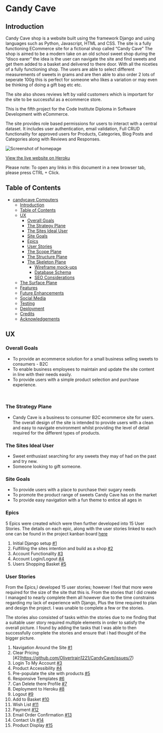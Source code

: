 # Candy Cave

## Introduction

Candy Cave shop is a website built using the framework Django and using languages such as Python, Javascript, HTML and CSS. The site is a fully functioning ECommerce site for a fictional shop called “Candy Cave” The shop is aimed to be a modern take on an old school sweet shop during the “disco earer” the idea is the user can navigate the site and find sweets and get them added to a basket and delivered to there door. With all the niceties of a fully functioning shop.
The users are able to select different measurements of sweets in grams and are then able to also order 2 lots of seperate 100g this is perfect for someone who likes a variation or may even be thinking of doing a gift bag etc etc.

The site also shows reviews left by valid customers which is important for the site to be successful as a ecommerce store.

This is the fifth project for the Code Institute Diploma in Software Development with eCommerce.

The site provides role based permissions for users to interact with a central dataset. It includes user authentication, email validation, Full CRUD functionality for approved users for Products, Categories, Blog Posts and Categories along with Reviews and Responses.

![Screenshot of homepage]()

[View the live website on Heroku](https://candycave-computers.herokuapp.com/)

Please note: To open any links in this document in a new browser tab, please press CTRL + Click.

## Table of Contents
- [candycave Computers](#candycave-computers)
  * [Introduction](#introduction)
  * [Table of Contents](#table-of-contents)
  * [UX](#ux)
    + [Overall Goals](#overall-goals)
    + [The Strategy Plane](#the-strategy-plane)
    + [The Sites Ideal User](#the-sites-ideal-user)
    + [Site Goals](#site-goals)
    + [Epics](#epics)
    + [User Stories](#user-stories)
    + [The Scope Plane](#the-scope-plane)
    + [The Structure Plane](#the-structure-plane)
    + [The Skeleton Plane](#the-skeleton-plane)
      + [Wireframe mock-ups](#wireframe-mock-ups)
      + [Database Schema](#database-schema)
      + [SEO Considerations](#seo-considerations)
  * [The Surface Plane](#the-surface-plane)
  * [Features](#features)
  * [Future Enhancements](#future-enhancements)
  * [Social Media](#social-media-marketing)
  * [Testing](#testing)
  * [Deployment](#deployment)
  * [Credits](#credits)
  * [Acknowledgements](#acknowledgements)

## UX

### Overall Goals
* To provide an ecommerce solution for a small business selling sweets to consumers - B2C
* To enable business employees to maintain and update the site content in line with their needs easily.
* To provide users with a simple product selection and purchase experience.

<br>

### The Strategy Plane
* Candy Cave is a business to consumer B2C ecommerce site for users. The overall design of the site is intended to provide users with a clean and easy to navigate environment whilst providing the level of detail required for the different types of products.

### The Sites Ideal User
* Sweet enthusiast searching for any sweets they may of had on the past and try new.
* Someone looking to gift someone.

### Site Goals

* To provide users with a place to purchase their sugary needs
* To promote the product range of sweets Candy Cave has on the market
* To provide easy navigation with a fun theme to entice all ages in

### Epics
5 Epics were created which were then further developed into 15 User Stories. The details on each epic, along with the user stories linked to each one can be found in the project kanban board [here](https://github.com/Olivertrain1221/CandyCave/issues)

1. Initial Django setup [#1](https://github.com/Olivertrain1221/CandyCave/issues/1)
2. Fulfilling the sites intention and build as a shop [#2](https://github.com/Olivertrain1221/CandyCave/issues/2)
3. Account Functionality [#3](https://github.com/Olivertrain1221/CandyCave/issues/3)
4. Account Login/Logout [#4](https://github.com/Olivertrain1221/CandyCave/issues/4)
5. Users Shopping Basket [#5](https://github.com/Olivertrain1221/CandyCave/issues/5)

### User Stories

From the Epics,I developed 15 user stories; however I feel that more were required for the size of the site that this is. From the stories that I did create I managed to nearly complete them all however due to the time constrains regarding my lack of experience with Django, Plus the time required to plan and design the project. I was unable to complete a few or the stories.

The stories also consisted of tasks within the stories due to me finding that a suitable user story required multiple elements in order to satisfy the overall picture. I found by adding the tasks that I was able to then successfully complete the stories and ensure that i had thought of the bigger picture.

1. Navigation Around the Site [#1](https://github.com/Olivertrain1221/CandyCave/issues/6)
2. Clear Pricing [#2]https://github.com/Olivertrain1221/CandyCave/issues/7)
3. Login To My Account [#3](https://github.com/Olivertrain1221/CandyCave/issues/8)
4. Product Accessibility [#4](https://github.com/Olivertrain1221/CandyCave/issues/9)
5. Pre-populate the site with products [#5](https://github.com/Olivertrain1221/CandyCave/issues/10)
6. Responsive Templates [#6](https://github.com/Olivertrain1221/CandyCave/issues/11)
7. Can Delete there Profile [#7](https://github.com/Olivertrain1221/CandyCave/issues/12)
8. Deployment to Heroku [#8](https://github.com/Olivertrain1221/CandyCave/issues/13)
9. Logout [#9](https://github.com/Olivertrain1221/CandyCave/issues/14)
10. Add to Basket [#10](https://github.com/Olivertrain1221/CandyCave/issues/15)
11. Wish List [#11](https://github.com/Olivertrain1221/CandyCave/issues/16)
12. Payment [#12](https://github.com/Olivertrain1221/CandyCave/issues/17)
13. Email Order Confirmation [#13](https://github.com/Olivertrain1221/CandyCave/issues/18)
14. Contact Us [#14](https://github.com/Olivertrain1221/CandyCave/issues/19)
15. Product Display [#15](https://github.com/Olivertrain1221/CandyCave/issues/20)

